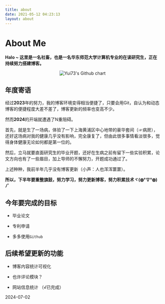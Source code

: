 ```yaml
---
title: about
date: 2021-05-12 04:23:13
layout: about
---
```


# About Me

**Halo ~ 这里是一名社畜，也是一名华东师范大学计算机专业的在读研究生，正在持续努力搭建博客。**

<p align="center">
    <img alt="Yui73's Github chart" src="https://ghchart.rshah.org/yui73" />
</p>

## 年度寄语

经过**2023**年的努力，我的博客环境变得相当便捷了，只要会用Git，自认为和动态博客的便捷程度大差不差了，博客更新的频率也变高不少。

然而**2024**的开端就遭遇了N重阻碍。

首先，就是生了一场病，体验了一下上海黄浦区中心地带的豪华套间（☞病房），还好这场病对我的健康几乎没有影响，完全康复了，但由此很多事情看淡很多，觉得身体健康无论如何都是第一位的。

然后，立马就要直面研究生的毕业开题，还好在生病之前有留下一些实验积累，论文方向也有了一些眉目，加上导师的不懈努力，开题成功通过了。

上述种种，我前半年几乎没有博客更新（小声：人也浑浑噩噩）。

**所以，下半年要重整旗鼓，努力学习，努力更新博客，努力积累技术ヾ(◍°∇°◍)ﾉﾞ**

## 今年要完成的目标

- 毕业论文

- 专利申请

- 多多使用`Github`


## 后续希望更新的功能

- 博客内容统计可视化

- 也许评论模块？

- 网站信息统计 （√已完成）


2024-07-02